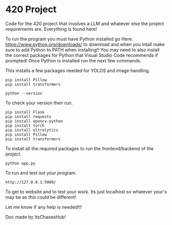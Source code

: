 # 420 Project
Code for the 420 project that involves a LLM and whatever else the project requirements are.
Everything is found here!


To run the program you must have Python installed go Here: https://www.python.org/downloads/ to download and when you intall make sure to add Python to PATH when installing!!
You may need to also install the correct packages for Python that Visual Studio Code recommends if prompted!
Once Python is installed run the next few commands.

This installs a few packages needed for YOLOS and image handling.
```
pip install Pillow
pip install transformers
```

```
python --version
```
To check your version then run.


```
pip install Flask
pip install requests
pip install opencv-python
pip install torch
pip install ultralytics
pip install Pillow
pip install transformers
```
To install all the required packages to run the frontend/backend of the project.


```
python app.py
```
To run and test out your program.


```
http://127.0.0.1:5000/
```
To get to website and to test your work. Its just localhost so whatever your's may be as this could be different!

Let me know if any help is needed!!!

Doc made by ItsChasesHub!

